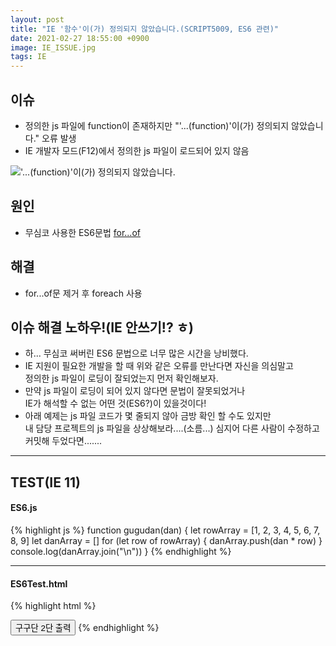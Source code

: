 ```yaml
---
layout: post
title: "IE '함수'이(가) 정의되지 않았습니다.(SCRIPT5009, ES6 관련)"
date: 2021-02-27 18:55:00 +0900
image: IE_ISSUE.jpg
tags: IE
---
```


## 이슈 
- 정의한 js 파일에 function이 존재하지만 "'...(function)'이(가) 정의되지 않았습니다." 오류 발생
- IE 개발자 모드(F12)에서 정의한 js 파일이 로드되어 있지 않음

!['...(function)'이(가) 정의되지 않았습니다.]({{site.baseurl}}/images/IE_ISSUE.jpg)

## 원인
- 무심코 사용한 ES6문법 [for...of]

## 해결
- for...of문 제거 후 foreach 사용

## 이슈 해결 노하우!(IE 안쓰기!? ㅎ)
- 하... 무심코 써버린 ES6 문법으로 너무 많은 시간을 낭비했다.
- IE 지원이 필요한 개발을 할 때 위와 같은 오류를 만난다면 자신을 의심말고   
  정의한 js 파일이 로딩이 잘되었는지 먼저 확인해보자.
- 만약 js 파일이 로딩이 되어 있지 않다면 문법이 잘못되었거나   
  IE가 해석할 수 없는 어떤 것(ES6?)이 있을것이다!
- 아래 예제는 js 파일 코드가 몇 줄되지 않아 금방 확인 할 수도 있지만   
  내 담당 프로젝트의 js 파일을 상상해보라....(소름...) 심지어 다른 사람이 수정하고   
  커밋해 두었다면.......

***

## TEST(IE 11)
#### ES6.js
{% highlight js %}
function gugudan(dan) {
  let rowArray = [1, 2, 3, 4, 5, 6, 7, 8, 9]
  let danArray = []
  for (let row of rowArray) {
    danArray.push(dan * row)
  }
  console.log(danArray.join("\n"))
}
{% endhighlight %}
***
#### ES6Test.html

{% highlight html %}
<!DOCTYPE html>
<html>
  <head>
    <title>ES6 IE 이슈 재현</title>
    <meta charset="utf-8">
    <script type="text/javascript" src="/ES6.js"></script>
  </head>
  <body>
    <button type="button" onclick="gugudan(2)">구구단 2단 출력</button>
  </body>
</html>
{% endhighlight %}

[for...of]: https://developer.mozilla.org/ko/docs/Web/JavaScript/Reference/Statements/for...of